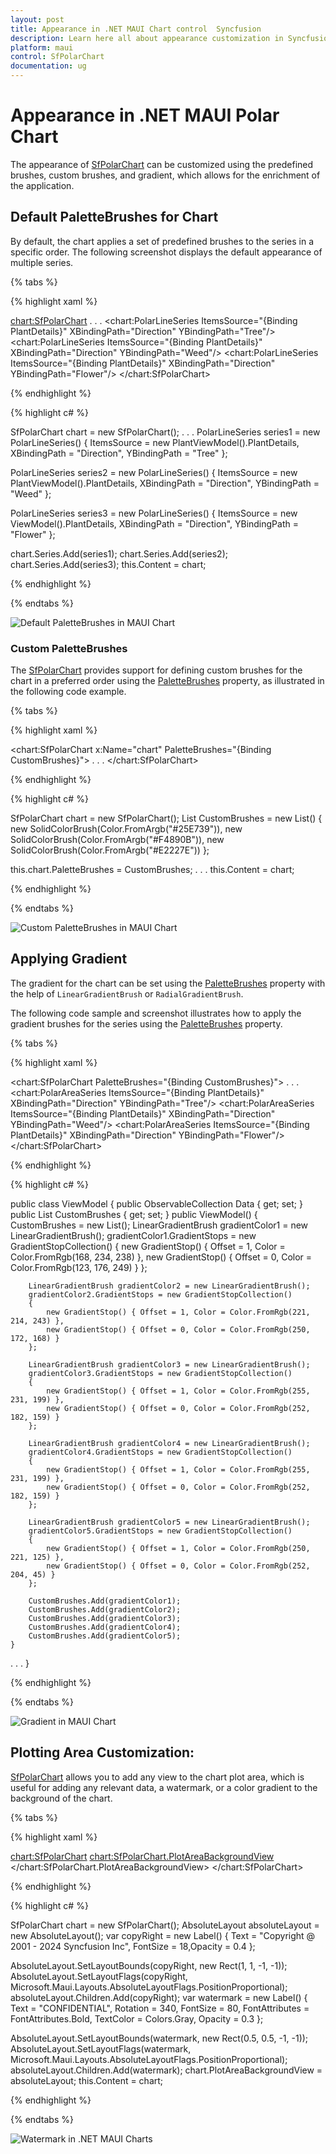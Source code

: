```yaml
---
layout: post
title: Appearance in .NET MAUI Chart control  Syncfusion
description: Learn here all about appearance customization in Syncfusion .NET MAUI Chart (SfPolarChart), including its elements, and more.
platform: maui
control: SfPolarChart
documentation: ug
---
```


# Appearance in .NET MAUI Polar Chart
The appearance of [SfPolarChart](https://help.syncfusion.com/cr/maui/Syncfusion.Maui.Charts.SfPolarChart.html) can be customized using the predefined brushes, custom brushes, and gradient, which allows for the enrichment of the application.

## Default PaletteBrushes for Chart

By default, the chart applies a set of predefined brushes to the series in a specific order. The following screenshot displays the default appearance of multiple series.

{% tabs %}

{% highlight xaml %}

<chart:SfPolarChart> 
    . . .
    <chart:PolarLineSeries ItemsSource="{Binding PlantDetails}" XBindingPath="Direction" YBindingPath="Tree"/> 
    <chart:PolarLineSeries ItemsSource="{Binding PlantDetails}" XBindingPath="Direction" YBindingPath="Weed"/> 
    <chart:PolarLineSeries ItemsSource="{Binding PlantDetails}" XBindingPath="Direction" YBindingPath="Flower"/>
</chart:SfPolarChart>

{% endhighlight %}

{% highlight c# %}

SfPolarChart chart = new SfPolarChart();
. . .
PolarLineSeries series1 = new PolarLineSeries()
{
    ItemsSource = new PlantViewModel().PlantDetails,
    XBindingPath = "Direction",
    YBindingPath = "Tree"
};

PolarLineSeries series2 = new PolarLineSeries()
{
    ItemsSource = new PlantViewModel().PlantDetails,
    XBindingPath = "Direction",
    YBindingPath = "Weed"
};

PolarLineSeries series3 = new PolarLineSeries()
{
    ItemsSource = new ViewModel().PlantDetails,
    XBindingPath = "Direction",
    YBindingPath = "Flower"
};

chart.Series.Add(series1);
chart.Series.Add(series2);
chart.Series.Add(series3);
this.Content = chart;

{% endhighlight %}

{% endtabs %}

![Default PaletteBrushes in MAUI Chart](Appearance_images/MAUI_default_chart.png)

### Custom PaletteBrushes

The [SfPolarChart](https://help.syncfusion.com/cr/maui/Syncfusion.Maui.Charts.SfPolarChart.html) provides support for defining custom brushes for the chart in a preferred order using the [PaletteBrushes](https://help.syncfusion.com/cr/maui/Syncfusion.Maui.Charts.SfPolarChart.html#Syncfusion_Maui_Charts_SfPolarChart_PaletteBrushes) property, as illustrated in the following code example.

{% tabs %}

{% highlight xaml %}

<chart:SfPolarChart x:Name="chart" PaletteBrushes="{Binding CustomBrushes}">
    . . .
</chart:SfPolarChart>

{% endhighlight %}

{% highlight c# %}

SfPolarChart chart = new SfPolarChart();
List<Brush> CustomBrushes = new List<Brush>()
{
	new SolidColorBrush(Color.FromArgb("#25E739")),
	new SolidColorBrush(Color.FromArgb("#F4890B")),
	new SolidColorBrush(Color.FromArgb("#E2227E"))
};

this.chart.PaletteBrushes = CustomBrushes;
. . .
this.Content = chart;

{% endhighlight %}

{% endtabs %}

![Custom PaletteBrushes in MAUI Chart](Appearance_images/MAUI_polar_chart_custom_palette.png)

## Applying Gradient

The gradient for the chart can be set using the [PaletteBrushes](https://help.syncfusion.com/cr/maui/Syncfusion.Maui.Charts.ChartSeries.html#Syncfusion_Maui_Charts_ChartSeries_PaletteBrushes) property with the help of `LinearGradientBrush` or `RadialGradientBrush`.

The following code sample and screenshot illustrates how to apply the gradient brushes for the series using the [PaletteBrushes](https://help.syncfusion.com/cr/maui/Syncfusion.Maui.Charts.ChartSeries.html#Syncfusion_Maui_Charts_ChartSeries_PaletteBrushes) property.

{% tabs %}

{% highlight xaml %}

<chart:SfPolarChart PaletteBrushes="{Binding CustomBrushes}">
    . . .
    <chart:PolarAreaSeries ItemsSource="{Binding PlantDetails}" XBindingPath="Direction" YBindingPath="Tree"/>
    <chart:PolarAreaSeries ItemsSource="{Binding PlantDetails}" XBindingPath="Direction" YBindingPath="Weed"/>
    <chart:PolarAreaSeries ItemsSource="{Binding PlantDetails}" XBindingPath="Direction" YBindingPath="Flower"/>
</chart:SfPolarChart>

{% endhighlight %}

{% highlight c# %}

public class ViewModel
{
	public ObservableCollection<Model> Data { get; set; }
	public List<Brush> CustomBrushes { get; set; }
	public ViewModel()
	{
		CustomBrushes = new List<Brush>();
		LinearGradientBrush gradientColor1 = new LinearGradientBrush();
		gradientColor1.GradientStops = new GradientStopCollection()
		{
			new GradientStop() { Offset = 1, Color = Color.FromRgb(168, 234, 238) },
			new GradientStop() { Offset = 0, Color = Color.FromRgb(123, 176, 249) }
		};

		LinearGradientBrush gradientColor2 = new LinearGradientBrush();
		gradientColor2.GradientStops = new GradientStopCollection()
		{
			new GradientStop() { Offset = 1, Color = Color.FromRgb(221, 214, 243) },
			new GradientStop() { Offset = 0, Color = Color.FromRgb(250, 172, 168) }
		};

		LinearGradientBrush gradientColor3 = new LinearGradientBrush();
		gradientColor3.GradientStops = new GradientStopCollection()
		{
			new GradientStop() { Offset = 1, Color = Color.FromRgb(255, 231, 199) },
			new GradientStop() { Offset = 0, Color = Color.FromRgb(252, 182, 159) }
		};

		LinearGradientBrush gradientColor4 = new LinearGradientBrush();
		gradientColor4.GradientStops = new GradientStopCollection()
		{
			new GradientStop() { Offset = 1, Color = Color.FromRgb(255, 231, 199) },
			new GradientStop() { Offset = 0, Color = Color.FromRgb(252, 182, 159) }
		};

		LinearGradientBrush gradientColor5 = new LinearGradientBrush();
		gradientColor5.GradientStops = new GradientStopCollection()
		{
			new GradientStop() { Offset = 1, Color = Color.FromRgb(250, 221, 125) },
			new GradientStop() { Offset = 0, Color = Color.FromRgb(252, 204, 45) }
		};

		CustomBrushes.Add(gradientColor1);
		CustomBrushes.Add(gradientColor2);
		CustomBrushes.Add(gradientColor3);
		CustomBrushes.Add(gradientColor4);
		CustomBrushes.Add(gradientColor5);
	}
. . .
}

{% endhighlight %}

{% endtabs %}

![Gradient in MAUI Chart](Appearance_images/MAUI_polar_chart_gradient.png)

## Plotting Area Customization:

[SfPolarChart](https://help.syncfusion.com/cr/maui/Syncfusion.Maui.Charts.SfPolarChart.html) allows you to add any view to the chart plot area, which is useful for adding any relevant data, a watermark, or a color gradient to the background of the chart.

{% tabs %}

{% highlight xaml %}

<chart:SfPolarChart>
   <chart:SfPolarChart.PlotAreaBackgroundView>
    	<AbsoluteLayout>
      		<Label Text="Copyright @ 2001 - 2024 Syncfusion Inc"
		       FontSize="18" AbsoluteLayout.LayoutBounds="1,1,-1,-1"
		       AbsoluteLayout.LayoutFlags="PositionProportional"
		       Opacity="0.4"/>
       		<Label Text="CONFIDENTIAL" Rotation="340" FontSize="80"
		       FontAttributes="Bold,Italic" TextColor="Gray" Margin="10,0,0,0"
	               AbsoluteLayout.LayoutBounds="0.5,0.5,-1,-1"
		       AbsoluteLayout.LayoutFlags="PositionProportional"
		       Opacity="0.3"/>
    	</AbsoluteLayout>
   </chart:SfPolarChart.PlotAreaBackgroundView>
</chart:SfPolarChart>

{% endhighlight %}

{% highlight c# %}

SfPolarChart chart = new SfPolarChart();
AbsoluteLayout absoluteLayout = new AbsoluteLayout();
var copyRight = new Label() 
{
	Text = "Copyright @ 2001 - 2024 Syncfusion Inc",
 	FontSize = 18,Opacity = 0.4
};

AbsoluteLayout.SetLayoutBounds(copyRight, new Rect(1, 1, -1, -1));
AbsoluteLayout.SetLayoutFlags(copyRight, Microsoft.Maui.Layouts.AbsoluteLayoutFlags.PositionProportional);
absoluteLayout.Children.Add(copyRight);
var watermark = new Label()
{
	Text = "CONFIDENTIAL",
 	Rotation = 340,
  	FontSize = 80,
   	FontAttributes = FontAttributes.Bold,
    	TextColor = Colors.Gray, 
     	Opacity = 0.3
};

AbsoluteLayout.SetLayoutBounds(watermark, new Rect(0.5, 0.5, -1, -1));
AbsoluteLayout.SetLayoutFlags(watermark, Microsoft.Maui.Layouts.AbsoluteLayoutFlags.PositionProportional);
absoluteLayout.Children.Add(watermark);
chart.PlotAreaBackgroundView = absoluteLayout;
this.Content = chart;

{% endhighlight %}

{% endtabs %}

![Watermark in .NET MAUI Charts](Appearance_images/polar_water_mark.png)

